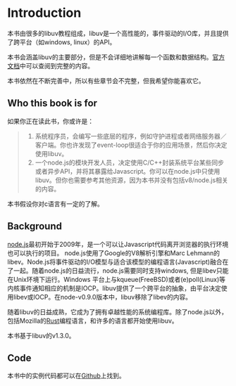 # Introduction

本书由很多的libuv教程组成，libuv是一个高性能的，事件驱动的I/O库，并且提供了跨平台（如windows, linux）的API。  

本书会涵盖libuv的主要部分，但是不会详细地讲解每一个函数和数据结构。[官方文档](http://docs.libuv.org/en/v1.x/)中可以查阅到完整的内容。  

本书依然在不断完善中，所以有些章节会不完整，但我希望你能喜欢它。  

## Who this book is for

如果你正在读此书，你或许是：  

>1. 系统程序员，会编写一些底层的程序，例如守护进程或者网络服务器／客户端。你也许发现了event-loop很适合于你的应用场景，然后你决定使用libuv。  
>2. 一个node.js的模块开发人员，决定使用C/C++封装系统平台某些同步或者异步API，并将其暴露给Javascript。你可以在node.js中只使用libuv。但你也需要参考其他资源，因为本书并没有包括v8/node.js相关的内容。  

本书假设你对c语言有一定的了解。  

## Background

[node.js](https://nodejs.org/en/)最初开始于2009年，是一个可以让Javascript代码离开浏览器的执行环境也可以执行的项目。 node.js使用了Google的V8解析引擎和Marc Lehmann的libev。Node.js将事件驱动的I/O模型与适合该模型的编程语言(Javascript)融合在了一起。随着node.js的日益流行，node.js需要同时支持windows, 但是libev只能在Unix环境下运行。Windows 平台上与kqueue(FreeBSD)或者(e)poll(Linux)等内核事件通知相应的机制是IOCP。libuv提供了一个跨平台的抽象，由平台决定使用libev或IOCP。在node-v0.9.0版本中，libuv移除了libev的内容。  

随着libuv的日益成熟，它成为了拥有卓越性能的系统编程库。除了node.js以外，包括Mozilla的[Rust](http://rust-lang.org)编程语言，和许多的语言都开始使用libuv。  

本书基于libuv的v1.3.0。  

## Code

本书中的实例代码都可以在[Github](https://github.com/nikhilm/uvbook/tree/master/code)上找到。
